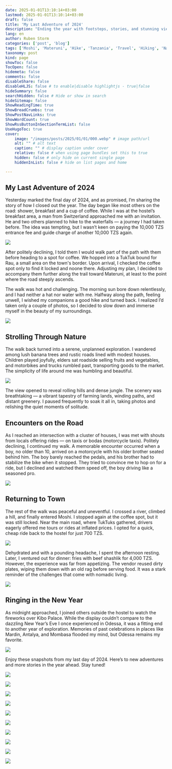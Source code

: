 ```yaml
---
date: 2025-01-01T13:10:14+03:00
lastmod: 2025-01-01T13:10:14+03:00
draft: false
title: 'My Last Adventure of 2024'
description: "Ending the year with footsteps, stories, and stunning views"
lang: en
author: Ruben Storm
categories: ['post', 'blog']
tags: ['Moshi', 'Materuni', 'Hike', 'Tanzania', 'Travel', 'Hiking', 'Nature', 'Photography', 'Nomadic Life', 'Adventure', 'Rau' ]
taxonomy: post
kind: page
showToc: false
TocOpen: false
hidemeta: false
comments: false
disableShare: false
disableHLJS: false # to enable|disable highlightjs - true|false
hideSummary: false
searchHidden: false # Hide or show in search
hideSitemap: false
ShowReadingTime: true
ShowBreadCrumbs: true
ShowPostNavLinks: true
ShowWordCount: true
ShowRssButtonInSectionTermList: false
UseHugoToc: true
cover:
    image: "/images/posts/2025/01/01/000.webp" # image path/url
    alt: "" # alt text
    caption: "" # display caption under cover
    relative: false # when using page bundles set this to true
    hidden: false # only hide on current single page
    hiddenInList: false # hide on list pages and home

---
```


## My Last Adventure of 2024

Yesterday marked the final day of 2024, and as promised, I’m sharing the story of how I closed out the year. The day began like most others on the road: shower, breakfast and a cup of coffee. While I was at the hostel’s breakfast area, a man from Switzerland approached me with an invitation. He and two others planned to hike to the waterfalls — a journey I had taken before. The idea was tempting, but I wasn’t keen on paying the 10,000 TZS entrance fee and guide charge of another 10,000 TZS again.

![](/images/posts/2025/01/01/001.webp)

After politely declining, I told them I would walk part of the path with them before heading to a spot for coffee. We hopped into a TukTuk bound for Rau, a small area on the town's border. Upon arrival, I checked the coffee spot only to find it locked and noone there. Adjusting my plan, I decided to accompany them further along the trail toward Materuni, at least to the point where the road steeply ascends.

The walk was hot and challenging. The morning sun bore down relentlessly, and I had neither a hat nor water with me. Halfway along the path, feeling unwell, I wished my companions a good hike and turned back. I realized I’d taken only a couple of photos, so I decided to slow down and immerse myself in the beauty of my surroundings.

![](/images/posts/2025/01/01/002.webp)

## Strolling Through Nature

The walk back turned into a serene, unplanned exploration. I wandered among lush banana trees and rustic roads lined with modest houses. Children played joyfully, elders sat roadside selling fruits and vegetables, and motorbikes and trucks rumbled past, transporting goods to the market. The simplicity of life around me was humbling and beautiful.

![](/images/posts/2025/01/01/003.webp)

The view opened to reveal rolling hills and dense jungle. The scenery was breathtaking —  a vibrant tapestry of farming lands, winding paths, and distant greenery. I paused frequently to soak it all in, taking photos and relishing the quiet moments of solitude.

## Encounters on the Road

As I reached an intersection with a cluster of houses, I was met with shouts from locals offering rides — on taxis or bodas (motorcycle taxis). Politely declining, I continued my walk. A memorable encounter occurred when a boy, no older than 10, arrived on a motorcycle with his older brother seated behind him. The boy barely reached the pedals, and his brother had to stabilize the bike when it stopped. They tried to convince me to hop on for a ride, but I declined and watched them speed off, the boy driving like a seasoned pro.

![](/images/posts/2025/01/01/004.webp)

## Returning to Town

The rest of the walk was peaceful and uneventful. I crossed a river, climbed a hill, and finally entered Moshi. I stopped again at the coffee spot, but it was still locked. Near the main road, where TukTuks gathered, drivers eagerly offered me tours or rides at inflated prices. I opted for a quick, cheap ride back to the hostel for just 700 TZS.

![](/images/posts/2025/01/01/005.webp)

Dehydrated and with a pounding headache, I spent the afternoon resting. Later, I ventured out for dinner: fries with beef shashlik for 4,000 TZS. However, the experience was far from appetizing. The vendor reused dirty plates, wiping them down with an old rag before serving food. It was a stark reminder of the challenges that come with nomadic living.

![](/images/posts/2025/01/01/006.webp)

## Ringing in the New Year

As midnight approached, I joined others outside the hostel to watch the fireworks over Kibo Palace. While the display couldn’t compare to the dazzling New Year’s Eve I once experienced in Odessa, it was a fitting end to another year of exploration. Memories of past celebrations in places like Mardin, Antalya, and Mombasa flooded my mind, but Odessa remains my favorite.

![](/images/posts/2025/01/01/007.webp)

Enjoy these snapshots from my last day of 2024. Here’s to new adventures and more stories in the year ahead. Stay tuned!

![](/images/posts/2025/01/01/008.webp)

![](/images/posts/2025/01/01/009.webp)

![](/images/posts/2025/01/01/010.webp)

![](/images/posts/2025/01/01/011.webp)

![](/images/posts/2025/01/01/012.webp)

![](/images/posts/2025/01/01/013.webp)

![](/images/posts/2025/01/01/014.webp)

![](/images/posts/2025/01/01/015.webp)

![](/images/posts/2025/01/01/016.webp)

![](/images/posts/2025/01/01/017.webp)
